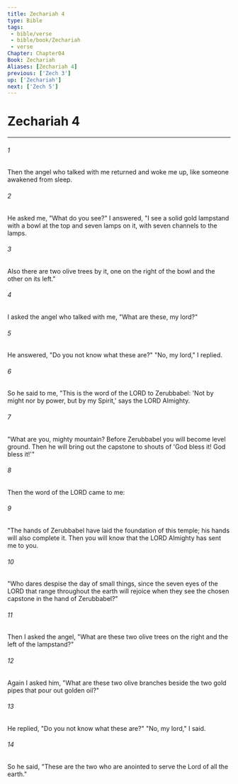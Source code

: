 ```yaml
---
title: Zechariah 4
type: Bible
tags:
 - bible/verse
 - bible/book/Zechariah
 - verse
Chapter: Chapter04
Book: Zechariah
Aliases: [Zechariah 4]
previous: ['Zech 3']
up: ['Zechariah']
next: ['Zech 5']
---
```

# Zechariah 4

***


###### 1 
Then the angel who talked with me returned and woke me up, like someone awakened from sleep. 

###### 2 
He asked me, "What do you see?" I answered, "I see a solid gold lampstand with a bowl at the top and seven lamps on it, with seven channels to the lamps. 

###### 3 
Also there are two olive trees by it, one on the right of the bowl and the other on its left." 

###### 4 
I asked the angel who talked with me, "What are these, my lord?" 

###### 5 
He answered, "Do you not know what these are?" "No, my lord," I replied. 

###### 6 
So he said to me, "This is the word of the LORD to Zerubbabel: 'Not by might nor by power, but by my Spirit,' says the LORD Almighty. 

###### 7 
"What are you, mighty mountain? Before Zerubbabel you will become level ground. Then he will bring out the capstone to shouts of 'God bless it! God bless it!'" 

###### 8 
Then the word of the LORD came to me: 

###### 9 
"The hands of Zerubbabel have laid the foundation of this temple; his hands will also complete it. Then you will know that the LORD Almighty has sent me to you. 

###### 10 
"Who dares despise the day of small things, since the seven eyes of the LORD that range throughout the earth will rejoice when they see the chosen capstone in the hand of Zerubbabel?" 

###### 11 
Then I asked the angel, "What are these two olive trees on the right and the left of the lampstand?" 

###### 12 
Again I asked him, "What are these two olive branches beside the two gold pipes that pour out golden oil?" 

###### 13 
He replied, "Do you not know what these are?" "No, my lord," I said. 

###### 14 
So he said, "These are the two who are anointed to serve the Lord of all the earth." 
